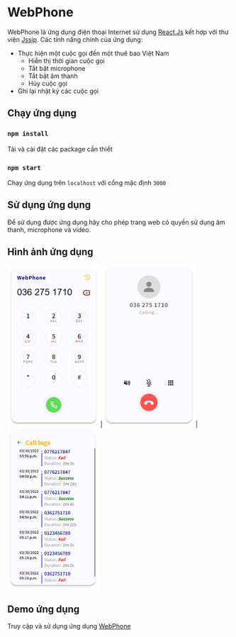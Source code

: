 # WebPhone

WebPhone là ứng dụng điện thoại Internet sử dụng
[React.Js](https://reactjs.org/) kết hợp với thư viện
[Jssip](https://jssip.net/). Các tính năng chính của ứng dụng:

- Thực hiện một cuộc gọi đến một thuê bao Việt Nam
  - Hiển thị thời gian cuộc gọi
  - Tắt bật microphone
  - Tắt bật âm thanh
  - Hủy cuộc gọi
- Ghi lại nhật ký các cuộc gọi

## Chạy ứng dụng

### `npm install`

Tải và cài đặt các package cần thiết

### `npm start`

Chạy ứng dụng trên `localhost` với cổng mặc định `3000`

## Sử dụng ứng dụng

Để sử dụng được ứng dụng hãy cho phép trang web có quyền sử dụng âm
thanh, microphone và video.

## Hình ảnh ứng dụng

<img src="./screen_home.png" alt="drawing" width="210"
height="364"/>|<img src="./screen_call.png" alt="drawing" width="210"
height="364"/>|<img src="./screen_logs.png" alt="drawing" width="210"
height="364"/>

## Demo ứng dụng

Truy cập và sử dụng ứng dụng [WebPhone](https://web-phone.netlify.app/)
